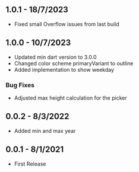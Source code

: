 ## 1.0.1 - 18/7/2023

* Fixed small Overflow issues from last build

## 1.0.0 - 10/7/2023

* Updated min dart version to 3.0.0
* Changed color scheme primaryVariant to outline
* Added implementation to show weekday

### Bug Fixes

* Adjusted max height calculation for the picker  

## 0.0.2 - 8/3/2022

* Added min and max year

## 0.0.1 - 8/1/2021 

* First Release